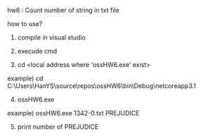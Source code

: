 hw6 : Count number of string in txt file

how to use?

1. compile in visual studio

2. execude cmd

3. cd <local address where 'ossHW6.exe' exist>

example) cd C:\Users\HanYS\source\repos\ossHW6\bin\Debug\netcoreapp3.1

4. ossHW6.exe <txt file name> <string>
  
example) ossHW6.exe 1342-0.txt PREJUDICE
  
5. print number of PREJUDICE
